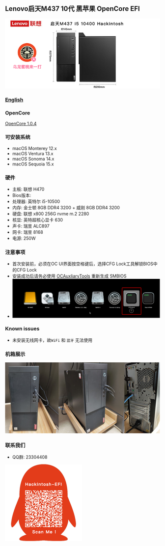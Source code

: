 ## Lenovo启天M437 10代 黑苹果 OpenCore EFI

![image](ScreenShot/M437.png)

### [English](https://github.com/hackintosh-efi/Lenovo-QiTian-M437)

### OpenCore

[OpenCore 1.0.4](https://github.com/acidanthera/OpenCorePkg)

### 可安装系统

- macOS Monterey 12.x
- macOS Ventura   13.x 
- macOS Sonoma  14.x
- macOS Sequoia  15.x  

### 硬件
- 主板: 联想 H470
- Bios版本: 
- 处理器: 英特尔 i5-10500
- 内存: 金士顿 8GB DDR4 3200 + 威刚 8GB DDR4 3200
- 硬盘: 联想 x800 256G nvme m.2 2280
- 核显: 英特超核心显卡 630
- 声卡: 瑞昱 ALC897
- 网卡: 瑞昱 8168
- 电源: 250W

### 注意事项
 - 首次安装前，必须在OC UI界面按空格键后，选择CFG Lock工具解锁BIOS中的CFG Lock
 - 安装成功后请务必使用 [OCAuxliaryTools](https://github.com/ic005k/OCAuxiliaryTools) 重新生成 SMBIOS
 - ![image](ScreenShot/CFGLock.efi.png)

### Known issues

- 未安装无线网卡，故`WiFi` 和 `蓝牙` 无法使用


### 机箱展示
![image](ScreenShot/CASE.png)

### 联系我们

 - QQ群: 23304408

![image](ScreenShot/QRCode.png)